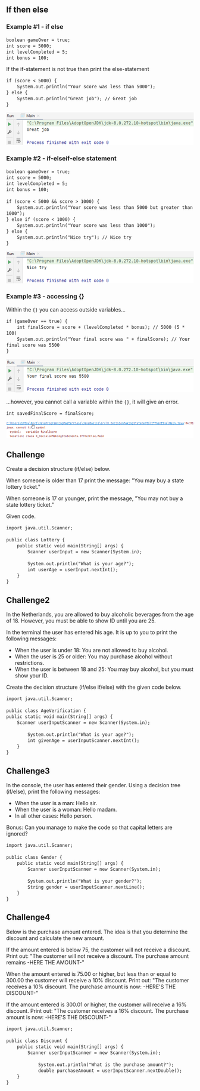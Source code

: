 ## If then else

### Example #1 - if else

    boolean gameOver = true;
    int score = 5000;
    int levelCompleted = 5;
    int bonus = 100;
    
If the if-statement is not true then print the else-statement

    if (score < 5000) {
        System.out.println("Your score was less than 5000");
    } else {
        System.out.println("Great job"); // Great job
    }

![img.png](img.png)

### Example #2 - if-elseif-else statement

    boolean gameOver = true;
    int score = 5000;
    int levelCompleted = 5;
    int bonus = 100;

    if (score < 5000 && score > 1000) {
        System.out.println("Your score was less than 5000 but greater than 1000");
    } else if (score < 1000) {
        System.out.println("Your score was less than 1000");
    } else {
        System.out.println("Nice try"); // Nice try
    }

![img_1.png](img_1.png)

### Example #3 - accessing {}

Within the `{}` you can access outside variables...

    if (gameOver == true) {
        int finalScore = score + (levelCompleted * bonus); // 5000 (5 * 100)
        System.out.println("Your final score was " + finalScore); // Your final score was 5500
    }

![img_2.png](img_2.png)

...however, you cannot call a variable within the `{}`, it will give an error.

    int savedFinalScore = finalScore;

![img_3.png](img_3.png)

## Challenge

Create a decision structure (if/else) below.

When someone is older than 17 print the message: "You may buy a state lottery ticket."

When someone is 17 or younger, print the message, "You may not buy a state lottery ticket."

Given code.

    import java.util.Scanner;
    
    public class Lottery {
        public static void main(String[] args) {
            Scanner userInput = new Scanner(System.in);
    
            System.out.println("What is your age?");
            int userAge = userInput.nextInt();    
        }
    }

## Challenge2

In the Netherlands, you are allowed to buy alcoholic beverages from the age of 18. However, you must be able to show ID until you are 25.

In the terminal the user has entered his age. It is up to you to print the following messages:
- When the user is under 18: You are not allowed to buy alcohol.
- When the user is 25 or older: You may purchase alcohol without restrictions.
- When the user is between 18 and 25: You may buy alcohol, but you must show your ID.

Create the decision structure (if/else if/else) with the given code below.

    import java.util.Scanner;
    
    public class AgeVerification {
    public static void main(String[] args) {
        Scanner userInputScanner = new Scanner(System.in);
    
            System.out.println("What is your age?");
            int givenAge = userInputScanner.nextInt();            
        }
    }

## Challenge3

In the console, the user has entered their gender. Using a decision tree (if/else), print the following messages:
- When the user is a man: Hello sir.
- When the user is a woman: Hello madam.
- In all other cases: Hello person.

Bonus: Can you manage to make the code so that capital letters are ignored?

    import java.util.Scanner;
    
    public class Gender {
        public static void main(String[] args) {
            Scanner userInputScanner = new Scanner(System.in);
    
            System.out.println("What is your gender?");
            String gender = userInputScanner.nextLine();           
        }
    }

## Challenge4

Below is the purchase amount entered. The idea is that you determine the discount and calculate the new amount.

If the amount entered is below 75, the customer will not receive a discount. Print out: "The customer will not receive a discount. The purchase amount remains -HERE THE AMOUNT-"

When the amount entered is 75.00 or higher, but less than or equal to 300.00 the customer will receive a 10% discount. Print out: "The customer receives a 10% discount. The purchase amount is now: -HERE'S THE DISCOUNT-"

If the amount entered is 300.01 or higher, the customer will receive a 16% discount. Print out: "The customer receives a 16% discount. The purchase amount is now: -HERE'S THE DISCOUNT-"

    import java.util.Scanner;
    
    public class Discount {
        public static void main(String[] args) {
            Scanner userInputScanner = new Scanner(System.in);
        
                System.out.println("What is the purchase amount?");
                double purchaseAmount = userInputScanner.nextDouble();
        }
    }